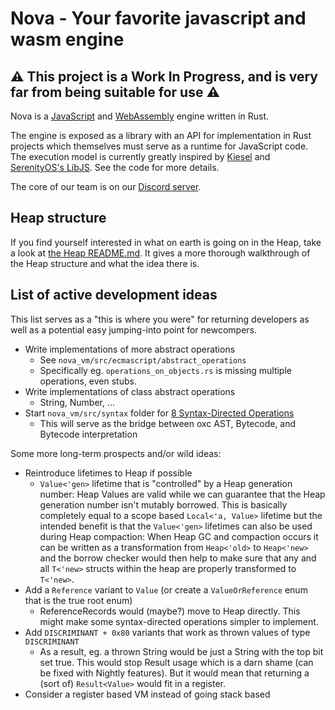 # Nova - Your favorite javascript and wasm engine

## :warning: This project is a Work In Progress, and is very far from being suitable for use :warning:

Nova is a [JavaScript](https://tc39.es/ecma262) and
[WebAssembly](https://webassembly.org) engine written in Rust.

The engine is exposed as a library with an API for implementation in Rust
projects which themselves must serve as a runtime for JavaScript code. The
execution model is currently greatly inspired by
[Kiesel](https://codeberg.org/kiesel-js/kiesel) and
[SerenityOS's LibJS](https://github.com/SerenityOS/serenity). See the code for
more details.

The core of our team is on our [Discord server](https://discord.gg/RTrgJzXKUM).

## Heap structure

If you find yourself interested in what on earth is going on in the Heap, take a
look at [the Heap README.md](./nova_vm/src/heap/README.md). It gives a more
thorough walkthrough of the Heap structure and what the idea there is.

## List of active development ideas

This list serves as a "this is where you were" for returning developers as well
as a potential easy jumping-into point for newcompers.

- Write implementations of more abstract operations
  - See `nova_vm/src/ecmascript/abstract_operations`
  - Specifically eg. `operations_on_objects.rs` is missing multiple operations,
    even stubs.
- Write implementations of class abstract operations
  - String, Number, ...
- Start `nova_vm/src/syntax` folder for
  [8 Syntax-Directed Operations](https://tc39.es/ecma262/#sec-syntax-directed-operations)
  - This will serve as the bridge between oxc AST, Bytecode, and Bytecode
    interpretation

Some more long-term prospects and/or wild ideas:

- Reintroduce lifetimes to Heap if possible
  - `Value<'gen>` lifetime that is "controlled" by a Heap generation number:
    Heap Values are valid while we can guarantee that the Heap generation number
    isn't mutably borrowed. This is basically completely equal to a scope based
    `Local<'a, Value>` lifetime but the intended benefit is that the
    `Value<'gen>` lifetimes can also be used during Heap compaction: When Heap
    GC and compaction occurs it can be written as a transformation from
    `Heap<'old>` to `Heap<'new>` and the borrow checker would then help to make
    sure that any and all `T<'new>` structs within the heap are properly
    transformed to `T<'new>`.
- Add a `Reference` variant to `Value` (or create a `ValueOrReference` enum that
  is the true root enum)
  - ReferenceRecords would (maybe?) move to Heap directly. This might make some
    syntax-directed operations simpler to implement.
- Add `DISCRIMINANT + 0x80` variants that work as thrown values of type
  `DISCRIMINANT`
  - As a result, eg. a thrown String would be just a String with the top bit set
    true. This would stop Result usage which is a darn shame (can be fixed with
    Nightly features). But it would mean that returning a (sort of)
    `Result<Value>` would fit in a register.
- Consider a register based VM instead of going stack based
